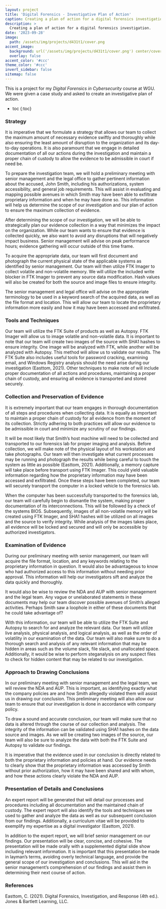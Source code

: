 ```yaml
---
layout: project
title: 'Digital Forensics - Investigative Plan of Action'
caption: Creating a plan of action for a digital forensics investigation.
description: >
  Creating a plan of action for a digital forensics investigation.
date: '2023-09-28'
image: 
  path: /assets/img/projects/d431t1/cover.png
accent_image: 
  background: url('/assets/img/projects/d431t1/cover.png') center/cover
  overlay: false
accent_color: '#ccc'
theme_color: '#ccc'
invert_sidebar: false
sitemap: false
---
```


This is a project for my *Digital Forensics in Cybersecurity* course at WGU.  We were given a case study and asked to create an investigative plan of action.

* toc
{:toc}

### Strategy

It is imperative that we formulate a strategy that allows our team to collect the maximum
amount of necessary evidence swiftly and thoroughly while also ensuring the least amount of
disruption to the organization and its day-to-day operations. It is also paramount that we engage
in detailed documentation of all our actions during the investigation and maintain a proper chain
of custody to allow the evidence to be admissible in court if need be.

To prepare the investigation team, we will hold a preliminary meeting with senior
management and the legal office to gather pertinent information about the accused, John Smith,
including his authorizations, system accessibility, and general job requirements. This will assist
in evaluating and mapping possible avenues in which Smith may have been able to exfiltrate
proprietary information and when he may have done so. This information will help us determine
the scope of our investigation and our plan of action to ensure the maximum collection of
evidence.

After determining the scope of our investigation, we will be able to strategically plan our
evidence collection in a way that minimizes the impact on the organization. While our team
wants to ensure that evidence is collected quickly, we also want to avoid any disruptions that will
negatively impact business. Senior management will advise on peak performance hours;
evidence gathering will occur outside of this time frame.

To acquire the appropriate data, our team will first document and photograph the current
physical state of the applicable systems as identified by senior management. Our team will then
utilize FTK Imager to collect volatile and non-volatile memory. We will utilize the included
write blocker in FTK Imager to prevent any source data modification. Hash values will also be
created for both the source and image files to ensure integrity.

The senior management and legal office will advise on the appropriate terminology to be
used in a keyword search of the acquired data, as well as the file format and location. This will
allow our team to locate the proprietary information more easily and how it may have been
accessed and exfiltrated.

### Tools and Techniques

Our team will utilize the FTK Suite of products as well as Autopsy. FTK Imager will
allow us to image volatile and non-volatile data. It is important to note that our team will create
two images of the source with SHA1 hashes to ensure integrity. One image will be analyzed
with FTK, while another will be analyzed with Autopsy. This method will allow us to validate
our results. The FTK Suite also includes useful tools for password cracking, examining email,
and Windows Registry analysis should the need arise during our investigation (Easttom, 2021).
Other techniques to make note of will include proper documentation of all actions and
procedures, maintaining a proper chain of custody, and ensuring all evidence is transported and
stored securely.

### Collection and Preservation of Evidence

It is extremely important that our team engages in thorough documentation of all steps
and procedures when collecting data. It is equally as important to maintain a proper chain of
custody for all evidence from the moment of its collection. Strictly adhering to both practices
will allow our evidence to be admissible in court and minimize any scrutiny of our findings.

It will be most likely that Smith’s host machine will need to be collected and transported
to our forensics lab for proper imaging and analysis. Before collection, we will make note of the
physical layout of his workstation and take photographs. Our team will then investigate what
current processes may be running and photograph the results while being careful to touch the
system as little as possible (Easttom, 2021). Additionally, a memory capture will take place
before transport using FTK Imager. This could yield valuable information regarding how the
proprietary information may have been accessed and exfiltrated. Once these steps have been
completed, our team will securely transport the computer in a locked vehicle to the forensics lab.

When the computer has been successfully transported to the forensics lab, our team will
carefully begin to dismantle the system, making proper documentation of its interconnections.
This will be followed by a check of the systems BIOS. Subsequently, images of all non-volatile
memory will be created using FTK Imager, and SHA1 hashes will be utilized on all images and
the source to verify integrity. While analysis of the images takes place, all evidence will be
locked and secured and will only be accessible by authorized investigators.

### Examination of Evidence

During our preliminary meeting with senior management, our team will acquire the file
format, location, and any keywords relating to the proprietary information in question. It would
also be advantageous to know who had authorized access to this information without needing
prior approval. This information will help our investigators sift and analyze the data quickly and
thoroughly.

It would also be wise to review the NDA and AUP with senior management and the legal
team. Any vague or unelaborated statements in these documents may help our team discover
possible avenues of Smith’s alleged activities. Perhaps Smith saw a loophole in either of these
documents that he could take advantage of?

With this information, our team will be able to utilize the FTK Suite and Autopsy to
search for and analyze the relevant data. Our team will utilize live analysis, physical analysis,
and logical analysis, as well as the order of volatility in our examination of the data. Our team
will also make sure to do a thorough search and analysis of any relevant information that may be
hidden in areas such as the volume slack, file slack, and unallocated space. Additionally, it
would be wise to perform steganalysis on any suspect files to check for hidden content that may
be related to our investigation.

### Approach to Drawing Conclusions

In our preliminary meeting with senior management and the legal team, we will review
the NDA and AUP. This is important, as identifying exactly what the company policies are and
how Smith allegedly violated them will assist us in drawing our conclusion. This preliminary
meeting will also allow our team to ensure that our investigation is done in accordance with
company policy.

To draw a sound and accurate conclusion, our team will make sure that no data is altered
through the course of our collection and analysis. The integrity of the information can be
validated using SHA1 hashes on the data source and images. As we will be creating two images
of the source, our team will also be sure to analyze the data with both the FTK Suite and Autopsy
to validate our findings.

It is imperative that the evidence used in our conclusion is directly related to both the
proprietary information and policies at hand. Our evidence needs to clearly show that the
proprietary information was accessed by Smith without prior authorization, how it may have
been shared and with whom, and how these actions clearly violate the NDA and AUP.

### Presentation of Details and Conclusions

An expert report will be generated that will detail our processes and procedures including
all documentation and the maintained chain of custody. The expert report will also identify the
tools and techniques we used to gather and analyze the data as well as our subsequent conclusion
from our findings. Additionally, a curriculum vitae will be provided to exemplify my expertise
as a digital investigator (Easttom, 2021).

In addition to the expert report, we will brief senior management on our findings. Our
presentation will be clear, concise, and cohesive. The presentation will be made orally with a
supplemented digital slide show including relevant information. It is important that this
presentation be made in layman’s terms, avoiding overly technical language, and provide the
general scope of our investigation and conclusions. This will aid in the senior management’s
comprehension of our findings and assist them in determining their next course of action.

### References

Easttom, C. (2021). Digital Forensics, Investigation, and Response (4th ed.). Jones & Bartlett
Learning, LLC.
